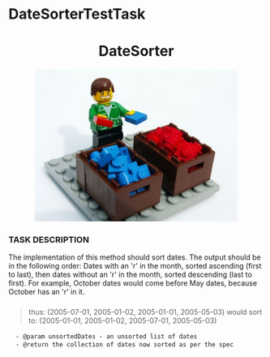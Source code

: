 # DateSorterTestTask
<h1 align="center"> DateSorter</h1>
 
 <p align="center">
  <img src="https://github.com/SofiiaKazanivska/CustomDateComparator/blob/master/sorting.jpg" alt="CustomDateComparator
" width="400">

</p>

###  TASK DESCRIPTION 
 The implementation of this method should sort dates. The output should be in the following order: Dates with an 'r' in the month, sorted ascending (first to last),
 then dates without an 'r' in the month, sorted descending (last to first). For example, October dates would come before May dates, because October has an 'r' in it.
 ### 
 
 > thus: (2005-07-01, 2005-01-02, 2005-01-01, 2005-05-03)
 > would sort to:
 > (2005-01-01, 2005-01-02, 2005-07-01, 2005-05-03)
     
      - @param unsortedDates - an unsorted list of dates
      - @return the collection of dates now sorted as per the spec
     
